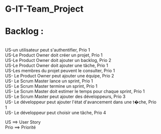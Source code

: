 # G-IT-Team_Project

<h1> Backlog : </h1> </br>
US-un utilisateur peut s'authentifier, Prio 1 </br>
US-Le Product Owner doit créer un projet, Prio 1 </br>
US-Le Product Owner doit  ajouter un backlog, Prio 2 </br>
US-Le Product Owner doit ajouter une tâche, Prio 1 </br>
US-Les membres du projet peuvent le consulter, Prio 1 </br>
US- Le Product Owner peut ajouter une équipe, Prio 2 </br>
US- Le Scrum Master lance un sprint, Prio 1 </br>
US- Le Scrum Master termine un sprint, Prio 1 </br>
US- Le Scrum Master doit estimer le temps pour chaque sprint, Prio 1 </br>
US- Le Scrum Master peut ajouter des développeurs, Prio 3 </br>
US- Le développeur peut ajouter l'état d'avancement dans une t�che, Prio 1 </br>
US- Le développeur peut choisir une tâche, Prio 4  </br>  

US ==> User Story </br>
Prio ==> Priorité 
